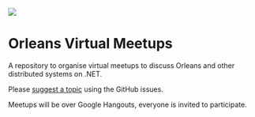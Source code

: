 ![](https://avatars0.githubusercontent.com/u/7149163?v=3)

# Orleans Virtual Meetups

A repository to organise virtual meetups to discuss Orleans and other distributed systems on .NET.

Please [suggest a topic](https://github.com/OrleansContrib/meetups/issues/1) using the GitHub issues.

Meetups will be over Google Hangouts, everyone is invited to participate.
